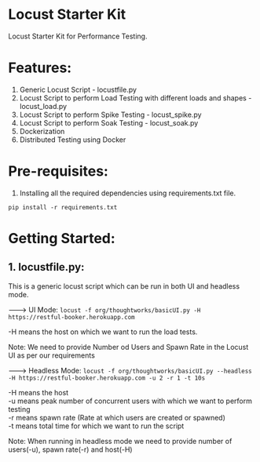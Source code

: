 # Locust Starter Kit
Locust Starter Kit for Performance Testing.
# Features:
1. Generic Locust Script - locustfile.py
2. Locust Script to perform Load Testing with different loads and shapes - locust_load.py
3. Locust Script to perform Spike Testing - locust_spike.py
4. Locust Script to perform Soak Testing - locust_soak.py
5. Dockerization
6. Distributed Testing using Docker

# Pre-requisites:

1. Installing all the required dependencies using requirements.txt file.

``` pip install -r requirements.txt ```

# Getting Started:

## 1. locustfile.py:

This is a generic locust script which can be run in both UI and headless mode. 

---> UI Mode: ``` locust -f org/thoughtworks/basicUI.py -H https://restful-booker.herokuapp.com ```

-H means the host on which we want to run the load tests.

Note: We need to provide Number od Users and Spawn Rate in the Locust UI as per our requirements

---> Headless Mode: ``` locust -f org/thoughtworks/basicUI.py --headless -H https://restful-booker.herokuapp.com -u 2 -r 1 -t 10s ```

-H means the host
<br /> -u means peak number of concurrent users with which we want to perform testing
<br /> -r means spawn rate (Rate at which users are created or spawned)
<br /> -t means total time for which we want to run the script

Note: When running in headless mode we need to provide number of users(-u), spawn rate(-r) and host(-H)
